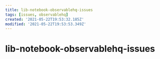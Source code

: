 ```yaml
---
title: lib-notebook-observablehq-issues
tags: [issues, observablehq]
created: '2021-05-22T19:53:32.185Z'
modified: '2021-05-22T19:53:53.349Z'
---
```


# lib-notebook-observablehq-issues


